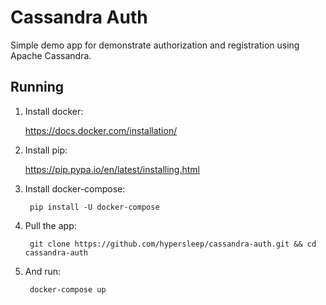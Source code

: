 # Cassandra Auth

Simple demo app for demonstrate authorization and registration using Apache Cassandra.

## Running

1. Install docker:

    https://docs.docker.com/installation/

2. Install pip:

    https://pip.pypa.io/en/latest/installing.html

3. Install docker-compose:

        pip install -U docker-compose

4. Pull the app:

        git clone https://github.com/hypersleep/cassandra-auth.git && cd cassandra-auth

5. And run:

        docker-compose up
